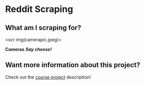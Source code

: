 # Reddit Scraping

## What am I scraping for? 

<scr img(camerapic.jpeg)>

**Cameras**
***Say cheese!***

## Want more information about this project? 

Check out the [course project](https://github.com/mikeizbicki/cmc-csci040/tree/2020fall/hw_04) description! 
